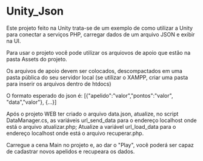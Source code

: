 # Unity_Json
Este projeto feito na Unity trata-se de um exemplo de como utilizar a Unity para conectar a serviços PHP, carregar dados de um arquivo JSON e exibir na UI.

Para usar o projeto você pode utilizar os arquiovos de apoio que estão na pasta Assets do projeto.

Os arquivos de apoio devem ser colocados, descompactados em uma pasta pública do seu servidor local (se utilizar o XAMPP, criar uma pasta para inserir os arquivos dentro de htdocs)

O formato esperado do json é:
[{"apelido":"valor","pontos":"valor", "data","valor"}, {...}]

Após o projeto WEB ter criado o arquivo data.json, atualize, no script DataManager.cs, as variáveis url_send_data para o endereço localhost onde está o arquivo atualizar.php; Atualize a variável url_load_data para o endereço localhost onde está o arquivo recuperar.php.

Carregue a cena Main no projeto e, ao dar o "Play", você poderá ser capaz de cadastrar novos apelidos e recupeara os dados.
